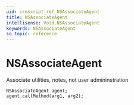 ```yaml
---
uid: crmscript_ref_NSAssociateAgent
title: NSAssociateAgent
intellisense: Void.NSAssociateAgent
keywords: NSAssociateAgent
so.topic: reference
---
```


# NSAssociateAgent

Associate utilities, notes, not user admininstration

```crmscript
NSAssociateAgent agent;
agent.callMethod(arg1, arg2);
```

